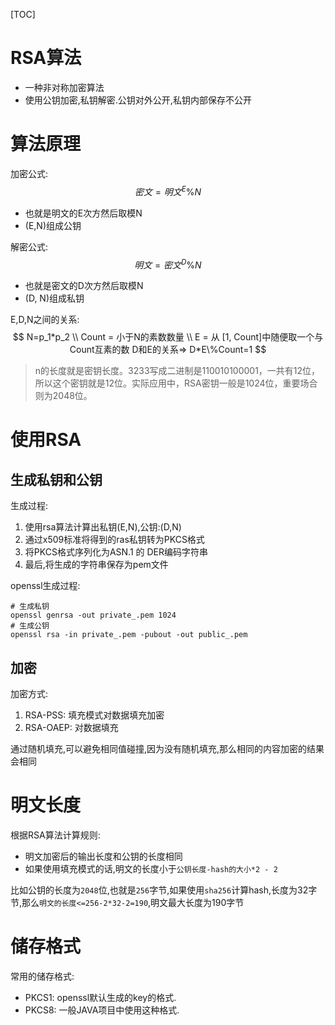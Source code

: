 [TOC]

# RSA算法

* 一种非对称加密算法
* 使用公钥加密,私钥解密.公钥对外公开,私钥内部保存不公开

# 算法原理

加密公式:
$$
密文=明文^E\%N
$$

* 也就是明文的E次方然后取模N
* (E,N)组成公钥

解密公式:
$$
明文=密文^D\%N
$$

* 也就是密文的D次方然后取模N
* (D, N)组成私钥

E,D,N之间的关系:
$$
N=p_1*p_2 \\
Count = 小于N的素数数量 \\
E = 从 [1, Count]中随便取一个与Count互素的数
D和E的关系=> D*E\%Count=1
$$

>  n的长度就是密钥长度。3233写成二进制是110010100001，一共有12位，所以这个密钥就是12位。实际应用中，RSA密钥一般是1024位，重要场合则为2048位。

# 使用RSA

## 生成私钥和公钥

生成过程:

1. 使用rsa算法计算出私钥(E,N),公钥:(D,N)
2. 通过x509标准将得到的ras私钥转为PKCS格式
3. 将PKCS格式序列化为ASN.1 的 DER编码字符串
4. 最后,将生成的字符串保存为pem文件

openssl生成过程:

```shell
# 生成私钥
openssl genrsa -out private_.pem 1024
# 生成公钥
openssl rsa -in private_.pem -pubout -out public_.pem
```



## 加密

加密方式:

1. RSA-PSS: 填充模式对数据填充加密
2. RSA-OAEP: 对数据填充

通过随机填充,可以避免相同值碰撞,因为没有随机填充,那么相同的内容加密的结果会相同

# 明文长度

根据RSA算法计算规则:

* 明文加密后的输出长度和公钥的长度相同
* 如果使用填充模式的话,明文的长度小于`公钥长度-hash的大小*2 - 2`

比如公钥的长度为`2048`位,也就是`256`字节,如果使用`sha256`计算hash,长度为32字节,那么`明文的长度<=256-2*32-2=190`,明文最大长度为190字节

# 储存格式

常用的储存格式:

* PKCS1: openssl默认生成的key的格式.
* PKCS8: 一般JAVA项目中使用这种格式.

